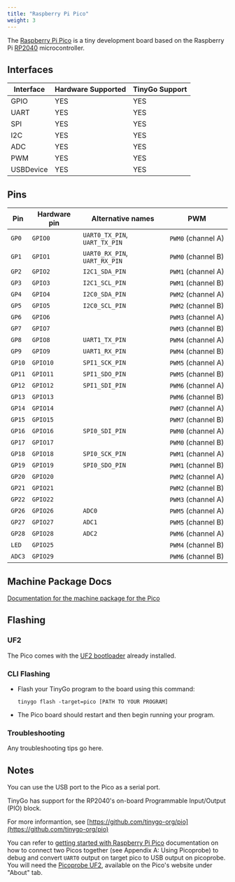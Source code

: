 ```yaml
---
title: "Raspberry Pi Pico"
weight: 3
---
```


The [Raspberry Pi Pico](https://www.raspberrypi.org/products/raspberry-pi-pico/) is a tiny development board based on the Raspberry Pi [RP2040](https://datasheets.raspberrypi.org/rp2040/rp2040-datasheet.pdf) microcontroller.

## Interfaces

| Interface | Hardware Supported | TinyGo Support |
| --------- | ------------- | ----- |
| GPIO      | YES | YES |
| UART      | YES | YES |
| SPI       | YES | YES |
| I2C       | YES | YES |
| ADC       | YES | YES |
| PWM       | YES | YES |
| USBDevice | YES | YES |

## Pins

| Pin               | Hardware pin | Alternative names | PWM                  |
| ----------------- | ------------ | ----------------- | -------------------- |
| `GP0`             | `GPIO0`      | `UART0_TX_PIN`, `UART_TX_PIN` | `PWM0` (channel A)   |
| `GP1`             | `GPIO1`      | `UART0_RX_PIN`, `UART_RX_PIN` | `PWM0` (channel B)   |
| `GP2`             | `GPIO2`      | `I2C1_SDA_PIN`    | `PWM1` (channel A)   |
| `GP3`             | `GPIO3`      | `I2C1_SCL_PIN`    | `PWM1` (channel B)   |
| `GP4`             | `GPIO4`      | `I2C0_SDA_PIN`    | `PWM2` (channel A)   |
| `GP5`             | `GPIO5`      | `I2C0_SCL_PIN`    | `PWM2` (channel B)   |
| `GP6`             | `GPIO6`      |                   | `PWM3` (channel A)   |
| `GP7`             | `GPIO7`      |                   | `PWM3` (channel B)   |
| `GP8`             | `GPIO8`      | `UART1_TX_PIN`    | `PWM4` (channel A)   |
| `GP9`             | `GPIO9`      | `UART1_RX_PIN`    | `PWM4` (channel B)   |
| `GP10`            | `GPIO10`     | `SPI1_SCK_PIN`    | `PWM5` (channel A)   |
| `GP11`            | `GPIO11`     | `SPI1_SDO_PIN`    | `PWM5` (channel B)   |
| `GP12`            | `GPIO12`     | `SPI1_SDI_PIN`    | `PWM6` (channel A)   |
| `GP13`            | `GPIO13`     |                   | `PWM6` (channel B)   |
| `GP14`            | `GPIO14`     |                   | `PWM7` (channel A)   |
| `GP15`            | `GPIO15`     |                   | `PWM7` (channel B)   |
| `GP16`            | `GPIO16`     | `SPI0_SDI_PIN`    | `PWM0` (channel A)   |
| `GP17`            | `GPIO17`     |                   | `PWM0` (channel B)   |
| `GP18`            | `GPIO18`     | `SPI0_SCK_PIN`    | `PWM1` (channel A)   |
| `GP19`            | `GPIO19`     | `SPI0_SDO_PIN`    | `PWM1` (channel B)   |
| `GP20`            | `GPIO20`     |                   | `PWM2` (channel A)   |
| `GP21`            | `GPIO21`     |                   | `PWM2` (channel B)   |
| `GP22`            | `GPIO22`     |                   | `PWM3` (channel A)   |
| `GP26`            | `GPIO26`     | `ADC0`            | `PWM5` (channel A)   |
| `GP27`            | `GPIO27`     | `ADC1`            | `PWM5` (channel B)   |
| `GP28`            | `GPIO28`     | `ADC2`            | `PWM6` (channel A)   |
| `LED`             | `GPIO25`     |                   | `PWM4` (channel B)   |
| `ADC3`            | `GPIO29`     |                   | `PWM6` (channel B)   |

## Machine Package Docs

[Documentation for the machine package for the Pico](../machine/pico)

## Flashing

### UF2

The Pico comes with the [UF2 bootloader](https://github.com/Microsoft/uf2) already installed.

### CLI Flashing

- Flash your TinyGo program to the board using this command:

    ```shell
    tinygo flash -target=pico [PATH TO YOUR PROGRAM]
    ```

- The Pico board should restart and then begin running your program.

### Troubleshooting

Any troubleshooting tips go here.

## Notes

You can use the USB port to the Pico as a serial port.

TinyGo has support for the RP2040's on-board Programmable Input/Output (PIO) block.

For more informantion, see [https://github.com/tinygo-org/pio](https://github.com/tinygo-org/pio)

You can refer to [getting started with Raspberry Pi Pico](https://datasheets.raspberrypi.org/pico/getting-started-with-pico.pdf) documentation on how to connect two Picos together (see Appendix A: Using Picoprobe) to debug and convert `UART0` output on target pico to USB output on picoprobe. You will need the [Picoprobe UF2](https://www.raspberrypi.org/documentation/rp2040/getting-started/#board-specifications), available on the Pico's website under "About" tab.
